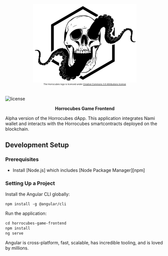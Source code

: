 <p align="center">
  <img align="middle" src=
  "https://github.com/Horrocubes/horrocubes-mint-policy-script/blob/main/assets/horrologo_black.png"
  height="250" /></br>
  <sup><sup><sup><sup>The Horrocubes logo is licensed under
  <a href="https://creativecommons.org/licenses/by/3.0/">Creative
  Commons 3.0 Attributions license</a></sup></sup></sup></sup>
</p>
 
 ![license](https://img.shields.io/badge/license-APACHE-blue.svg?longCache=true&style=flat) 

<p align="center"><b>Horrocubes Game Frontend</b></p>

Alpha version of the Horrocubes dApp. This application integrates Nami wallet and interacts with the Horrocubes smartcontracts deployed on the blockchain.

## Development Setup

### Prerequisites

- Install [Node.js] which includes [Node Package Manager][npm]

### Setting Up a Project

Install the Angular CLI globally:

```
npm install -g @angular/cli
```

Run the application:

```
cd horrocubes-game-frontend
npm install
ng serve
```

Angular is cross-platform, fast, scalable, has incredible tooling, and is loved by millions.
